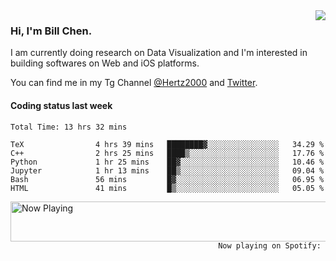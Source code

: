 <img  align="right" src="https://github-readme-stats.vercel.app/api?username=BillChen2k&show_icons=false&count_private=true&hide_title=true">

### Hi, I'm Bill Chen.

I am currently doing research on Data Visualization and I'm interested in building softwares on Web and iOS platforms.

You can find me in my Tg Channel [@Hertz2000](https://t.me/Hertz2000) and [Twitter](https://twitter.com/billchen2k).

#### Coding status last week

<!--START_SECTION:waka-->

```text
Total Time: 13 hrs 32 mins

TeX                4 hrs 39 mins   ████████▓░░░░░░░░░░░░░░░░   34.29 %
C++                2 hrs 25 mins   ████▒░░░░░░░░░░░░░░░░░░░░   17.76 %
Python             1 hr 25 mins    ██▓░░░░░░░░░░░░░░░░░░░░░░   10.46 %
Jupyter            1 hr 13 mins    ██▒░░░░░░░░░░░░░░░░░░░░░░   09.04 %
Bash               56 mins         █▓░░░░░░░░░░░░░░░░░░░░░░░   06.95 %
HTML               41 mins         █▒░░░░░░░░░░░░░░░░░░░░░░░   05.05 %
```

<!--END_SECTION:waka-->


<div>
<a href="https://spotify-now-playing.billchen2k.vercel.app/now-playing?open">
   <img align="right" src="https://spotify-now-playing.billchen2k.vercel.app/now-playing" width="540" height="64" alt="Now Playing">
</a>
</div>

<div>
<p align="right"><code>Now playing on Spotify: </code></p>
</div>

<!--
**BillChen2K/BillChen2K** is a ✨ _special_ ✨ repository because its `README.md` (this file) appears on your GitHub profile.

Here are some ideas to get you started:

- 🔭 I’m currently working on ...
- 🌱 I’m currently learning ...
- 👯 I’m looking to collaborate on ...
- 🤔 I’m looking for help with ...
- 💬 Ask me about ...
- 📫 How to reach me: ...
- 😄 Pronouns: ...
- ⚡ Fun fact: ...
-->

